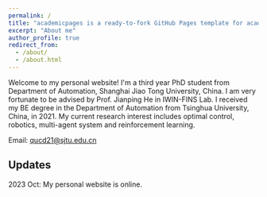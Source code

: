```yaml
---
permalink: /
title: "academicpages is a ready-to-fork GitHub Pages template for academic personal websites"
excerpt: "About me"
author_profile: true
redirect_from: 
  - /about/
  - /about.html
---
```


Welcome to my personal website! I'm a third year PhD student from Department of Automation, Shanghai Jiao Tong University, China. I am very fortunate to be advised by Prof. Jianping He in IWIN-FINS Lab. I received my BE degree in the Department of Automation from Tsinghua University, China, in 2021. My current research interest includes optimal control, robotics, multi-agent system and reinforcement learning.

Email: qucd21@sjtu.edu.cn

## Updates
2023 Oct: My personal website is online.
